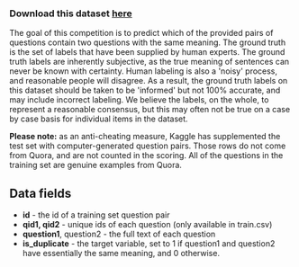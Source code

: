### Download this dataset [here](https://www.kaggle.com/c/quora-question-pairs/data)

The goal of this competition is to predict which of the provided pairs of questions contain two questions with the same meaning. The ground truth is the set of labels that have been supplied by human experts. The ground truth labels are inherently subjective, as the true meaning of sentences can never be known with certainty. Human labeling is also a 'noisy' process, and reasonable people will disagree. As a result, the ground truth labels on this dataset should be taken to be 'informed' but not 100% accurate, and may include incorrect labeling. We believe the labels, on the whole, to represent a reasonable consensus, but this may often not be true on a case by case basis for individual items in the dataset.

**Please note:** as an anti-cheating measure, Kaggle has supplemented the test set with computer-generated question pairs. Those rows do not come from Quora, and are not counted in the scoring. All of the questions in the training set are genuine examples from Quora.

## Data fields

* **id** - the id of a training set question pair
* **qid1, qid2** - unique ids of each question (only available in train.csv)
* **question1**, question2 - the full text of each question
* **is_duplicate** - the target variable, set to 1 if question1 and question2 have essentially the same meaning, and 0 otherwise.
